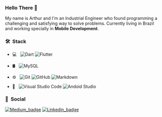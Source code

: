 ### Hello There :vulcan_salute:

My name is Arthur and I'm an Industrial Engineer who found programming a challenging and satisfying way to solve problems.
Currently living in Brazil and working specially in **Mobile Development**.

<h3> 🛠 &nbsp;Stack</h3>

- 💻 &nbsp;
  ![Dart](https://img.shields.io/badge/-Dart-333333?style=flat&logo=Dart&logoColor=007396)
  ![Flutter](https://img.shields.io/badge/-Flutter-333333?style=flat&logo=Flutter&logoColor=007396)

- 🛢 &nbsp;
  ![MySQL](https://img.shields.io/badge/-MySQL-333333?style=flat&logo=mysql)
- ⚙️ &nbsp;
  ![Git](https://img.shields.io/badge/-Git-333333?style=flat&logo=git)
  ![GitHub](https://img.shields.io/badge/-GitHub-333333?style=flat&logo=github)
  ![Markdown](https://img.shields.io/badge/-Markdown-333333?style=flat&logo=markdown)
- 🔧 &nbsp;
  ![Visual Studio Code](https://img.shields.io/badge/-Visual%20Studio%20Code-333333?style=flat&logo=visual-studio-code&logoColor=007ACC)
  ![Andoid Studio](https://img.shields.io/badge/-Android%20Studio-333333?style=flat&logo=Android%20Studio)
  
<h3> 📱 &nbsp;Social</h3>

[![Medium_badge](https://img.shields.io/badge/Medium-12100E?style=for-the-badge&logo=medium&logoColor=white)](https://medium.com/@arthurgiani) [![Linkedin_badge](https://img.shields.io/badge/LinkedIn-0077B5?style=for-the-badge&logo=linkedin&logoColor=white)](https://www.linkedin.com/in/arthurgiani/)
  
  



